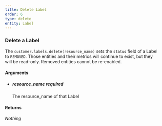 ```yaml
---
title: Delete Label 
order: 6
type: delete
entity: Label 
---
```


### Delete a Label 

The `customer.labels.delete(resource_name)` sets the `status` field of a Label to `REMOVED`. Those entities and their metrics will continue to exist, but they will be read-only. Removed entities cannot be re-enabled.


#### Arguments

- ##### resource_name *required*
    The resource_name of that Label


#### Returns

_Nothing_